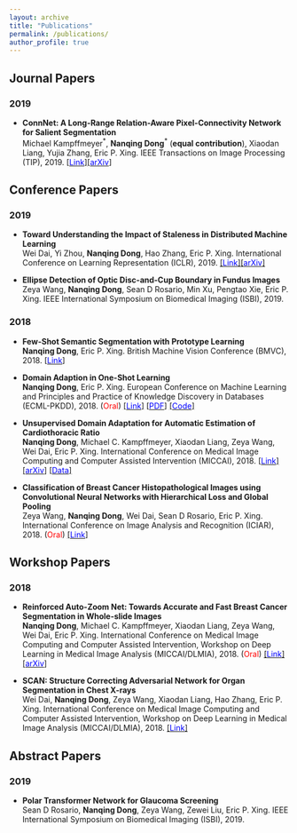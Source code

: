 ```yaml
---
layout: archive
title: "Publications"
permalink: /publications/
author_profile: true
---
```


## Journal Papers
### 2019
* **ConnNet: A Long-Range Relation-Aware Pixel-Connectivity Network for Salient Segmentation**  
   Michael Kampffmeyer<sup>\*</sup>, **Nanqing Dong**<sup>\*</sup> (**equal contribution**), Xiaodan Liang, Yujia Zhang, Eric P. Xing. IEEE Transactions on Image Processing (TIP), 2019. [[<span style="color:blue">Link</span>]](https://ieeexplore.ieee.org/abstract/document/8576646)[[<span style="color:blue">arXiv</span>]](https://arxiv.org/pdf/1804.07836.pdf)

## Conference Papers
### 2019
* **Toward Understanding the Impact of Staleness in Distributed Machine Learning**  
  Wei Dai, Yi Zhou, **Nanqing Dong**, Hao Zhang, Eric P. Xing. International Conference on Learning Representation (ICLR), 2019. [[<span style="color:blue">Link</span>]](https://openreview.net/forum?id=BylQV305YQ)[[<span style="color:blue">arXiv</span>]](https://arxiv.org/pdf/1810.03264.pdf)

* **Ellipse Detection of Optic Disc-and-Cup Boundary in Fundus Images**  
  Zeya Wang, **Nanqing Dong**, Sean D Rosario, Min Xu, Pengtao Xie, Eric P. Xing. IEEE International Symposium on Biomedical Imaging (ISBI), 2019. 
  <!-- [[<span style="color:blue">PDF</span>]](https://nanqingd.github.io/files/ISBI_2019_Camera_Ready.pdf) -->

### 2018
* **Few-Shot Semantic Segmentation with Prototype Learning**  
  **Nanqing Dong**, Eric P. Xing. British Machine Vision Conference (BMVC), 2018.  [[<span style="color:blue">Link</span>]](http://bmvc2018.org/contents/papers/0255.pdf)

* **Domain Adaption in One-Shot Learning**  
  **Nanqing Dong**, Eric P. Xing.  European Conference on Machine Learning and Principles and Practice of Knowledge Discovery in Databases (ECML-PKDD), 2018. (<span style="color:red">Oral</span>) [[<span style="color:blue">Link</span>]](https://link.springer.com/chapter/10.1007/978-3-030-10925-7_35) [[<span style="color:blue">PDF</span>]](https://www.researchgate.net/profile/Nanqing_Dong/publication/330462398_Domain_Adaption_in_One-Shot_Learning/links/5c992bda45851506d72bb54b/Domain-Adaption-in-One-Shot-Learning.pdf) [[<span style="color:blue">Code</span>]](https://github.com/leonndong/DAOSL)

* **Unsupervised Domain Adaptation for Automatic Estimation of Cardiothoracic Ratio**  
  **Nanqing Dong**, Michael C. Kampffmeyer, Xiaodan Liang, Zeya Wang, Wei Dai, Eric P. Xing.  International Conference on Medical Image Computing and Computer Assisted Intervention (MICCAI), 2018. [[<span style="color:blue">Link</span>]](https://link.springer.com/chapter/10.1007/978-3-030-00934-2_61) [[<span style="color:blue">arXiv</span>]](https://arxiv.org/pdf/1807.03434.pdf) [[<span style="color:blue">Data</span>]](https://drive.google.com/open?id=1RFz7GUeHx2dVMI3CWURb-aM6iUfSE5Fa)

* **Classification of Breast Cancer Histopathological Images using Convolutional Neural Networks with Hierarchical Loss and Global Pooling**  
  Zeya Wang, **Nanqing Dong**, Wei Dai, Sean D Rosario, Eric P. Xing. International Conference on Image Analysis and Recognition (ICIAR), 2018. (<span style="color:red">Oral</span>) [[<span style="color:blue">Link</span>]](https://link.springer.com/chapter/10.1007/978-3-319-93000-8_84)

## Workshop Papers
### 2018
* **Reinforced Auto-Zoom Net: Towards Accurate and Fast Breast Cancer Segmentation in Whole-slide Images**  
  **Nanqing Dong**, Michael C. Kampffmeyer, Xiaodan Liang, Zeya Wang, Wei Dai, Eric P. Xing. International Conference on Medical Image Computing and Computer Assisted Intervention, Workshop on Deep Learning in Medical Image Analysis (MICCAI/DLMIA), 2018. (<span style="color:red">Oral</span>) [[<span style="color:blue">Link</span>]](https://link.springer.com/chapter/10.1007/978-3-030-00889-5_36) [[<span style="color:blue">arXiv</span>]](https://arxiv.org/pdf/1807.11113.pdf)

* **SCAN: Structure Correcting Adversarial Network for Organ Segmentation in Chest X-rays**  
  Wei Dai, **Nanqing Dong**, Zeya Wang, Xiaodan Liang, Hao Zhang, Eric P. Xing. International Conference on Medical Image Computing and Computer Assisted Intervention, Workshop on Deep Learning in Medical Image Analysis (MICCAI/DLMIA), 2018. [[<span style="color:blue">Link</span>]](https://link.springer.com/chapter/10.1007/978-3-030-00889-5_30)

## Abstract Papers
### 2019
* **Polar Transformer Network for Glaucoma Screening**  
  Sean D Rosario, **Nanqing Dong**, Zeya Wang, Zewei Liu, Eric P. Xing. IEEE International Symposium on Biomedical Imaging (ISBI), 2019.
